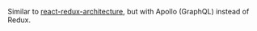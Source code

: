 Similar to [react-redux-architecture](https://github.com/hirviid/react-redux-architecture), but with Apollo (GraphQL) instead of Redux.
